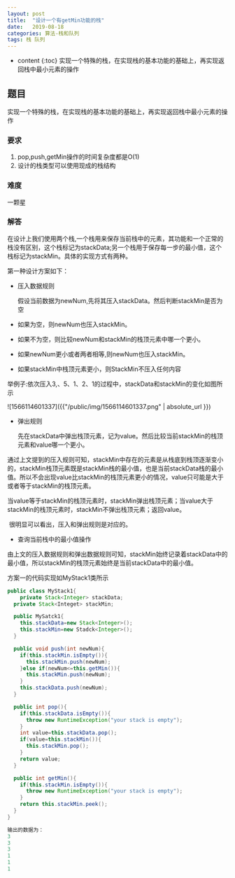 ```yaml
---
layout: post
title:  "设计一个有getMin功能的栈"
date:   2019-08-18 
categories: 算法-栈和队列
tags: 栈 队列
---
```


* content
{:toc}
实现一个特殊的栈，在实现栈的基本功能的基础上，再实现返回栈中最小元素的操作




## 题目

实现一个特殊的栈，在实现栈的基本功能的基础上，再实现返回栈中最小元素的操作

### 要求
1. pop,push,getMin操作的时间复杂度都是O(1)
2. 设计的栈类型可以使用现成的栈结构

### 难度
一颗星

### 解答

​	在设计上我们使用两个栈,一个栈用来保存当前栈中的元素，其功能和一个正常的栈没有区别，这个栈标记为stackData;另一个栈用于保存每一步的最小值，这个栈标记为stackMin。具体的实现方式有两种。

第一种设计方案如下：

+ 压入数据规则

  假设当前数据为newNum,先将其压入stackData。然后判断stackMin是否为空

+ 如果为空，则newNum也压入stackMin。

+ 如果不为空，则比较newNum和stackMin的栈顶元素中哪一个更小。

+ 如果newNum更小或者两者相等,则newNum也压入stackMin。

+ 如果stackMin中栈顶元素更小，则StackMin不压入任何内容

举例子:依次压入3,、5、1、2、1的过程中，stackData和stackMin的变化如图所示

![1566114601337]({{"/public/img/1566114601337.png" | absolute_url }})  

+ 弹出规则

  先在stackData中弹出栈顶元素，记为value。然后比较当前stackMin的栈顶元素和value哪一个更小。

通过上文提到的压入规则可知，stackMin中存在的元素是从栈底到栈顶逐渐变小的，stackMin栈顶元素既是stackMin栈的最小值，也是当前stackData栈的最小值。所以不会出现value比stackMin的栈顶元素更小的情况，value只可能是大于或者等于stackMin的栈顶元素。

​		当value等于stackMin的栈顶元素时，stackMin弹出栈顶元素；当value大于stackMin的栈顶元素时，stackMin不弹出栈顶元素；返回value。

​		很明显可以看出，压入和弹出规则是对应的。

+ 查询当前栈中的最小值操作

由上文的压入数据规则和弹出数据规则可知，stackMin始终记录着stackData中的最小值，所以stackMin的栈顶元素始终是当前stackData中的最小值。

方案一的代码实现如MyStack1类所示

``` java
public class MyStack1{
	private Stack<Integer> stackData;
  private Stack<Integet> stackMin;

  public MySatck1{
    this.stackData=new Stack<Integer>();
    this.stackMin=new Stadck<Integer>();
  }

  public void push(int newNum){
    if(this.stackMin.isEmpty()){
      this.stackMin.push(newNum);
    }else if(newNum<=this.getMin()){
      this.stackMin.push(newNum);
    }
    this.stackData.push(newNum);
  }

  public int pop(){
    if(this.stackData.isEmpty()){
      throw new RuntimeException("your stack is empty");
    }
    int value=this.stackData.pop();
    if(value=this.stackMin()){
      this.stackMin.pop();
    }
    return value;
  }

  public int getMin(){
    if(this.stackMin.isEmpty()){
      throw new RuntimeException("your stack is empty");
    }
    return this.stackMin.peek();
  }
}

输出的数据为：
3
3
3
1
1
1
```

